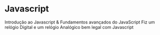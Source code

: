 # Javascript

Introdução ao Javascript
&
Fundamentos avançados do JavaScript
Fiz um relógio Digital e um relógio Analógico bem legal com Javascript



